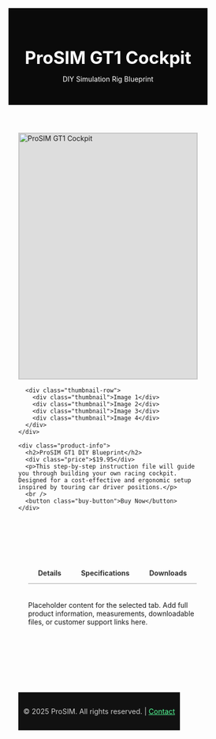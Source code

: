 <!DOCTYPE html>
<html lang="en">
<head>
  <meta charset="UTF-8" />
  <meta name="viewport" content="width=device-width, initial-scale=1" />
  <title>Product Showcase</title>
  <style>
    /* Reset & Base Styles */
    * {
      box-sizing: border-box;
      margin: 0;
      padding: 0;
    }

    body {
      font-family: "Segoe UI", sans-serif;
      background-color: #f8f9fa;
      color: #111;
    }

    header {
      background-color: #0a0a0a;
      color: white;
      padding: 30px 20px;
      text-align: center;
    }

    header h1 {
      font-size: 2.2rem;
      margin-bottom: 10px;
    }

    .container {
      max-width: 1200px;
      margin: 40px auto;
      padding: 0 20px;
      display: flex;
      flex-wrap: wrap;
      gap: 40px;
    }

    .gallery {
      flex: 1 1 500px;
    }

    .main-image {
      position: relative;
      width: 100%;
      height: 500px;
      border: 1px solid #ccc;
      margin-bottom: 15px;
      overflow: hidden;
      background-color: #ddd; /* fallback if image fails */
    }

    /* This img will fill its parent container */
    .main-image img {
      position: absolute;
      top: 0;
      left: 0;
      width: 100%;
      height: 100%;
      object-fit: cover;
    }

    .thumbnail-row {
      display: flex;
      gap: 10px;
    }

    .thumbnail {
      flex: 1;
      height: 80px;
      background-color: #eee;
      border: 1px solid #bbb;
      display: flex;
      align-items: center;
      justify-content: center;
      font-size: 0.9rem;
      color: #555;
    }

    .product-info {
      flex: 1 1 500px;
    }

    .product-info h2 {
      font-size: 1.8rem;
      margin-bottom: 10px;
    }

    .price {
      font-size: 1.3rem;
      color: #00b386;
      margin-bottom: 25px;
    }

    .buy-button {
      background-color: #00b386;
      color: white;
      font-size: 1rem;
      padding: 12px 28px;
      border: none;
      border-radius: 4px;
      cursor: pointer;
      transition: background 0.3s ease;
    }

    .buy-button:hover {
      background-color: #009973;
    }

    .tabs {
      margin-top: 50px;
      padding: 0 20px;
      max-width: 1200px;
      margin-left: auto;
      margin-right: auto;
    }

    .tab-header {
      display: flex;
      border-bottom: 2px solid #ccc;
    }

    .tab-header div {
      padding: 12px 20px;
      cursor: pointer;
      font-weight: bold;
      color: #333;
    }

    .tab-header div:hover {
      background-color: #eee;
    }

    .tab-content {
      padding: 20px 0;
    }

    footer {
      margin-top: 60px;
      background-color: #111;
      color: #ccc;
      text-align: center;
      padding: 30px 10px;
      font-size: 0.9rem;
    }

    @media (max-width: 768px) {
      .container {
        flex-direction: column;
        gap: 20px;
      }

      .main-image {
        height: 300px;
      }

      .thumbnail {
        height: 60px;
      }

      .product-info h2 {
        font-size: 1.5rem;
      }
    }
  </style>
</head>
<body>

  <header>
    <h1>ProSIM GT1 Cockpit</h1>
    <p>DIY Simulation Rig Blueprint</p>
  </header>

  <div class="container">
    <div class="gallery">
      <!-- Main Product Image now points to the provided JPEG file -->
      <div class="main-image">
        <img src="/mnt/data/5KjaPtN.jpeg" alt="ProSIM GT1 Cockpit">
      </div>

      <div class="thumbnail-row">
        <div class="thumbnail">Image 1</div>
        <div class="thumbnail">Image 2</div>
        <div class="thumbnail">Image 3</div>
        <div class="thumbnail">Image 4</div>
      </div>
    </div>

    <div class="product-info">
      <h2>ProSIM GT1 DIY Blueprint</h2>
      <div class="price">$19.95</div>
      <p>This step-by-step instruction file will guide you through building your own racing cockpit. Designed for a cost-effective and ergonomic setup inspired by touring car driver positions.</p>
      <br />
      <button class="buy-button">Buy Now</button>
    </div>
  </div>

  <div class="tabs">
    <div class="tab-header">
      <div>Details</div>
      <div>Specifications</div>
      <div>Downloads</div>
    </div>
    <div class="tab-content">
      <p>Placeholder content for the selected tab. Add full product information, measurements, downloadable files, or customer support links here.</p>
    </div>
  </div>

  <footer>
    &copy; 2025 ProSIM. All rights reserved. | <a href="#" style="color:#55ff99;">Contact</a>
  </footer>

</body>
</html>
